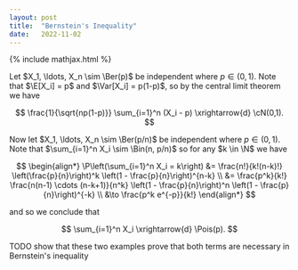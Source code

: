 ```yaml
---
layout: post
title:  "Bernstein's Inequality"
date:   2022-11-02
---
```


{% include mathjax.html %}

<div style="display:none">
  $\newcommand \N {\mathbb{N}}$
  $\newcommand \P {\mathbb{P}}$
  $\newcommand \E {\mathbb{E}}$
  $\newcommand \Var {\mathrm{Var}}$
  $\newcommand \cN {\mathcal{N}}$
  $\newcommand \Ber {\mathrm{Ber}}$
  $\newcommand \Bin {\mathrm{Bin}}$
  $\newcommand \Pois {\mathrm{Pois}}$
</div>

Let $X_1, \ldots, X_n \sim \Ber(p)$ be independent where $p \in (0,1)$.
Note that $\E[X_i] = p$ and $\Var[X_i] = p(1-p)$,
so by the central limit theorem we have

$$
\frac{1}{\sqrt{np(1-p)}}
\sum_{i=1}^n (X_i - p)
\xrightarrow{d} \cN(0,1).
$$

Now let $X_1, \ldots, X_n \sim \Ber(p/n)$ be independent where $p \in (0,1)$.
Note that $\sum_{i=1}^n X_i \sim \Bin(n, p/n)$
so for any $k \in \N$ we have

$$
\begin{align*}
\P\left(\sum_{i=1}^n X_i = k\right)
&= \frac{n!}{k!(n-k)!}
\left(\frac{p}{n}\right)^k
\left(1 - \frac{p}{n}\right)^{n-k} \\
&= \frac{p^k}{k!}
\frac{n(n-1) \cdots (n-k+1)}{n^k}
\left(1 - \frac{p}{n}\right)^n
\left(1 - \frac{p}{n}\right)^{-k} \\
&\to \frac{p^k e^{-p}}{k!}
\end{align*}
$$

and so we conclude that

$$
\sum_{i=1}^n X_i
\xrightarrow{d} \Pois(p).
$$


TODO show that these two examples prove that both terms
are necessary in Bernstein's inequality
